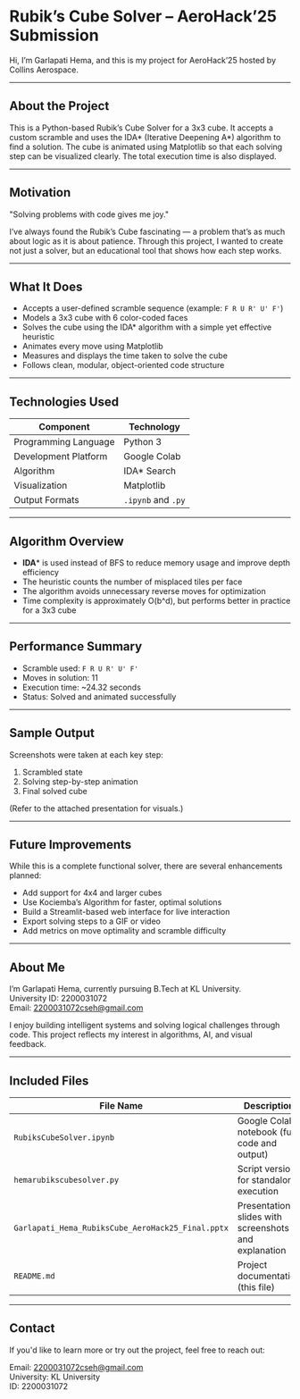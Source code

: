 # Rubik’s Cube Solver – AeroHack’25 Submission

Hi, I’m Garlapati Hema, and this is my project for AeroHack’25 hosted by Collins Aerospace.

---

## About the Project

This is a Python-based Rubik’s Cube Solver for a 3x3 cube. It accepts a custom scramble and uses the IDA* (Iterative Deepening A*) algorithm to find a solution. The cube is animated using Matplotlib so that each solving step can be visualized clearly. The total execution time is also displayed.

---

## Motivation

"Solving problems with code gives me joy."

I’ve always found the Rubik’s Cube fascinating — a problem that’s as much about logic as it is about patience. Through this project, I wanted to create not just a solver, but an educational tool that shows how each step works.

---

## What It Does

- Accepts a user-defined scramble sequence (example: `F R U R' U' F'`)
- Models a 3x3 cube with 6 color-coded faces
- Solves the cube using the IDA* algorithm with a simple yet effective heuristic
- Animates every move using Matplotlib
- Measures and displays the time taken to solve the cube
- Follows clean, modular, object-oriented code structure

---

## Technologies Used

| Component     | Technology     |
|---------------|----------------|
| Programming Language | Python 3 |
| Development Platform | Google Colab |
| Algorithm     | IDA* Search    |
| Visualization | Matplotlib     |
| Output Formats | `.ipynb` and `.py` |

---

## Algorithm Overview

- **IDA*** is used instead of BFS to reduce memory usage and improve depth efficiency
- The heuristic counts the number of misplaced tiles per face
- The algorithm avoids unnecessary reverse moves for optimization
- Time complexity is approximately O(b^d), but performs better in practice for a 3x3 cube

---

## Performance Summary

- Scramble used: `F R U R' U' F'`
- Moves in solution: 11
- Execution time: ~24.32 seconds
- Status: Solved and animated successfully

---

## Sample Output

Screenshots were taken at each key step:
1. Scrambled state
2. Solving step-by-step animation
3. Final solved cube

(Refer to the attached presentation for visuals.)

---

## Future Improvements

While this is a complete functional solver, there are several enhancements planned:

- Add support for 4x4 and larger cubes
- Use Kociemba’s Algorithm for faster, optimal solutions
- Build a Streamlit-based web interface for live interaction
- Export solving steps to a GIF or video
- Add metrics on move optimality and scramble difficulty

---

## About Me

I’m Garlapati Hema, currently pursuing B.Tech at KL University.  
University ID: 2200031072  
Email: 2200031072cseh@gmail.com

I enjoy building intelligent systems and solving logical challenges through code. This project reflects my interest in algorithms, AI, and visual feedback.

---

## Included Files

| File Name                            | Description                                 |
|-------------------------------------|---------------------------------------------|
| `RubiksCubeSolver.ipynb`            | Google Colab notebook (full code and output)|
| `hemarubikscubesolver.py`           | Script version for standalone execution     |
| `Garlapati_Hema_RubiksCube_AeroHack25_Final.pptx` | Presentation slides with screenshots and explanation |
| `README.md`                         | Project documentation (this file)           |

---

## Contact

If you'd like to learn more or try out the project, feel free to reach out:

Email: 2200031072cseh@gmail.com  
University: KL University  
ID: 2200031072
